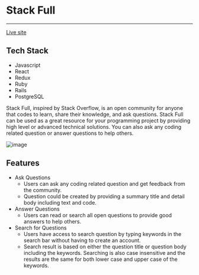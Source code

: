 # Stack Full
____________________________________________________________________________________________________________________________

[Live site](https://stack-full.herokuapp.com/#/)

## Tech Stack

* Javascript
* React
* Redux
* Ruby
* Rails
* PostgreSQL

Stack Full, inspired by Stack Overflow, is an open community for anyone that codes to learn, share their knowledge, and ask questions. Stack Full can be used as a great resource for your programming project by providing high level or advanced technical solutions. You can also ask any coding related question or answer questions to help others.

![image](https://user-images.githubusercontent.com/53238880/72637324-e2c6d780-3915-11ea-93d0-239616688055.png)

## Features

* Ask Questions
  * Users can ask any coding related question and get feedback from the community.
  * Question could be created by providing a summary title and detail body including text and code.
* Answer Questions
  * Users can read or search all open questions to provide good answers to help others.
* Search for Questions
  * Users have access to search question by typing keywords in the search bar without having to create an account.
  * Search result is based on either the question title or question body including the keywords. Searching is also case         insensitive and the results are the same for both lower case and upper case of the keywords.
 
  
